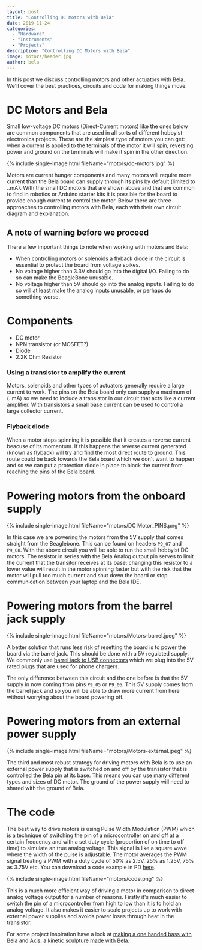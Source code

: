 ```yaml
---
layout: post
title: "Controlling DC Motors with Bela"
date: 2019-11-24
categories:
  - "Hardware"
  - "Instruments"
  - "Projects"
description: "Controlling DC Motors with Bela"
image: motors/header.jpg
author: bela
---
```


In this post we discuss controlling motors and other actuators with Bela. We'll cover the best practices, circuits and code for making things move.

# DC Motors and Bela

Small low-voltage DC motors (Direct-Current motors) like the ones below are common components that are used in all sorts of different hobbyist electronics projects. These are the simplest type of motors you can get: when a current is applied to the terminals of the motor it will spin, reversing power and ground on the terminals will make it spin in the other direction.

{% include single-image.html fileName="motors/dc-motors.jpg" %}

Motors are current hunger components and many motors will require more current than the Bela board can supply through its pins by default (limited to ..mA). With the small DC motors that are shown above and that are common to find in robotics or Arduino starter kits it is possible for the board to provide enough current to control the motor. Below there are three approaches to controlling motors with Bela, each with their own circuit diagram and explanation.

## A note of warning before we proceed

There a few important things to note when working with motors and Bela:

- When controlling motors or solenoids a flyback diode in the circuit is essential to protect the board from voltage spikes.
- No voltage higher than 3.3V should go into the digital I/O. Failing to do so can make the BeagleBone unusable.
- No voltage higher than 5V should go into the analog inputs. Failing to do so will at least make the analog inputs unusable, or perhaps do something worse.

# Components

- DC motor
- NPN transistor (or MOSFET?)
- Diode
- 2.2K Ohm Resistor


### Using a transistor to amplify the current

Motors, solenoids and other types of actuators generally require a large current to work. The pins on the Bela board only can supply a maximum of (..mA) so we need to include a transistor in our circuit that acts like a current amplifier. With transistors a small base current can be used to control a large collector current.

### Flyback diode

When a motor stops spinning it is possible that it creates a reverse current beacuse of its momentum. If this happens the reverse current generated (known as flyback) will try and find the most direct route to ground. This route could be back towards the Bela board which we don't want to happen and so we can put a protection diode in place to block the current from reaching the pins of the Bela board.

# Powering motors from the onboard supply

{% include single-image.html fileName="motors/DC Motor_PINS.png" %}

In this case we are powering the motors from the 5V supply that comes straight from the Beaglebone. This can be found on headers `P9_07` and `P9_08`. With the above circuit you will be able to run the small hobbyist DC motors. The resistor in series with the Bela Analog output pin serves to limit the current that the transitor receives at its base: changing this resistor to a lower value will result in the motor spinning faster but with the risk that the motor will pull too much current and shut down the board or stop communication between your laptop and the Bela IDE.

# Powering motors from the barrel jack supply

{% include single-image.html fileName="motors/Motors-barrel.jpeg" %}

A better solution that runs less risk of resetting the board is to power the board via the barrel jack. This should be done with a 5V regulated supply. We commonly use [barrel jack to USB connectors]() which we plug into the 5V rated plugs that are used for phone chargers.

The only difference between this circuit and the one before is that the 5V supply in now coming from pins `P9_05` or `P9_06`. This 5V supply comes from the barrel jack and so you will be able to draw more current from here without worrying about the board powering off.

# Powering motors from an external power supply

{% include single-image.html fileName="motors/Motors-external.jpeg" %}

The third and most rebust strategy for driving motors with Bela is to use an external power supply that is switched on and off by the transistor that is controlled the Bela pin at its base. This means you can use many different types and sizes of DC motor. The ground of the power supply will need to shared with the ground of Bela.

# The code

The best way to drive motors is using Pulse Width Modulation (PWM) which is a technique of switching the pin of a microcontroller on and off at a certain frequency and with a set duty cycle (proportion of on time to off time) to simulate an true analog voltage. This signal is like a square wave where the width of the pulse is adjustable. The motor averages the PWM signal treating a PWM with a duty cycle of 50% as 2.5V, 25% as 1.25V, 75% as 3.75V etc. You can download a code example in PD [here](add-link).

{% include single-image.html fileName="motors/code.png" %}

This is a much more efficient way of driving a motor in comparison to direct analog voltage output for a number of reasons. Firstly it's much easier to switch the pin of a microcontroller from high to low than it is to hold an analog voltage. It also makes it easier to scale projects up to work with external power supplies and avoids power loses through heat in the transistor.

For some project inspiration have a look at [making a one handed bass with Bela](https://blog.bela.io/2017/02/01/making-the-one-handed-bass-with-bela/) and [Axis: a kinetic sculpture made with Bela](https://blog.bela.io/2017/02/27/axis/).
